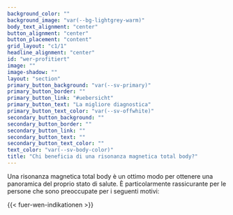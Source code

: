 ```yaml
---
background_color: ""
background_image: "var(--bg-lightgrey-warm)"
body_text_alignment: "center"
button_alignment: "center"
button_placement: "content"
grid_layout: "c1/1"
headline_alignment: "center"
id: "wer-profitiert"
image: ""
image-shadow: ""
layout: "section"
primary_button_background: "var(--sv-primary)"
primary_button_border: ""
primary_button_link: "#uebersicht"
primary_button_text: "La migliore diagnostica"
primary_button_text_color: "var(--sv-offwhite)"
secondary_button_background: ""
secondary_button_border: ""
secondary_button_link: ""
secondary_button_text: ""
secondary_button_text_color: ""
text_color: "var(--sv-body-color)"
title: "Chi beneficia di una risonanza magnetica total body?"
---
```


Una risonanza magnetica total body è un ottimo modo per ottenere una panoramica del proprio stato di salute. È particolarmente rassicurante per le persone che sono preoccupate per i seguenti motivi:

{{< fuer-wen-indikationen >}}
